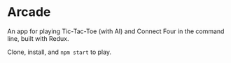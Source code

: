 # Arcade

An app for playing Tic-Tac-Toe (with AI) and Connect Four in the command line, built with Redux.

Clone, install, and `npm start` to play.
